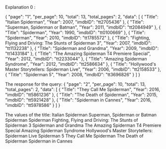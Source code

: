 Explanation 0 :

{
  "page": "1",
  "per_page": 10,
  "total": 13,
  "total_pages": 2,
  "data": [
    {
      "Title": "Italian Spiderman",
      "Year": 2007,
      "imdbID": "tt2705436"
    },
    {
      "Title": "Superman, Spiderman or Batman",
      "Year": 2011,
      "imdbID": "tt2084949"
    },
    {
      "Title": "Spiderman",
      "Year": 1990,
      "imdbID": "tt0100669"
    },
    {
      "Title": "Spiderman",
      "Year": 2010,
      "imdbID": "tt1785572"
    },
    {
      "Title": "Fighting, Flying and Driving: The Stunts of Spiderman 3",
      "Year": 2007,
      "imdbID": "tt1132238"
    },
    {
      "Title": "Spiderman and Grandma",
      "Year": 2009,
      "imdbID": "tt1433184"
    },
    {
      "Title": "The Amazing Spiderman T4 Premiere Special",
      "Year": 2012,
      "imdbID": "tt2233044"
    },
    {
      "Title": "Amazing Spiderman Syndrome",
      "Year": 2012,
      "imdbID": "tt2586634"
    },
    {
      "Title": "Hollywood's Master Storytellers: Spiderman Live",
      "Year": 2006,
      "imdbID": "tt2158533"
    },
    {
      "Title": "Spiderman 5",
      "Year": 2008,
      "imdbID": "tt3696826"
    }
  ]
}

The response for the query:
{
  "page": "2",
  "per_page": 10,
  "total": 13,
  "total_pages": 2,
  "data": [
    {
      "Title": "They Call Me Spiderman",
      "Year": 2016,
      "imdbID": "tt5861236"
    },
    {
      "Title": "The Death of Spiderman",
      "Year": 2015,
      "imdbID": "tt5921428"
    },
    {
      "Title": "Spiderman in Cannes",
      "Year": 2016,
      "imdbID": "tt5978586"
    }
  ]
}


The values of the title:
Italian Spiderman
Superman, Spiderman or Batman
Spiderman
Spiderman
Fighting, Flying and Driving: The Stunts of Spiderman 3
Spiderman and Grandma
The Amazing Spiderman T4 Premiere Special
Amazing Spiderman Syndrome
Hollywood's Master Storytellers: Spiderman Live
Spiderman 5
They Call Me Spiderman
The Death of Spiderman
Spiderman in Cannes